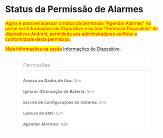 # Status da Permissão de Alarmes

<mark style="color:red;">Agora é possível acessar o status da permissão "Agendar Alarmes" no portal nas Informações do Dispositivo e na tela "Gerenciar Dispositivo" de dispositivos Android, permitindo aos administradores verificar a conformidade desta permissão.</mark>

<mark style="color:red;">Mais informações na seção</mark> [Informações do Dispositivo](../../portal/dispositivos/lista-de-dispositivos/informacoes-do-dispositivo.md).

<figure><img src="../../../.gitbook/assets/image (1).png" alt=""><figcaption></figcaption></figure>
